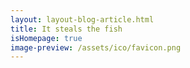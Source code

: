 ```yaml
---
layout: layout-blog-article.html
title: It steals the fish
isHomepage: true
image-preview: /assets/ico/favicon.png
---
```



